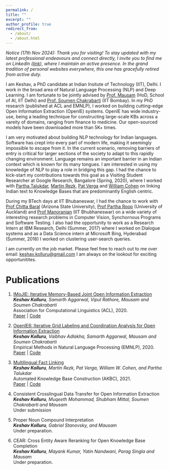 ```yaml
---
permalink: /
title: ""
excerpt: ""
author_profile: true
redirect_from: 
  - /about/
  - /about.html
---
```


_Notice (17th Nov 2024): Thank you for visiting! To stay updated with my latest professional endeavours and connect directly, I invite you to find me on LinkedIn ([link](https://www.linkedin.com/in/keshav-kolluru-988869104/)), where I maintain an active presence. In the grand tradition of personal websites everywhere, this one has gracefully retired from active duty._

I am Keshav, a PhD candidate at Indian Insitute of Technology (IIT), Delhi. 
I work in the broad area of Natural Language Processing (NLP) and Deep Learning.
I am fortunate to be jointly advised by [Prof. Mausam](https://www.cse.iitd.ac.in/~mausam/) (HoD, School of AI, IIT Delhi) and [Prof. Soumen Chakrabarti](https://www.cse.iitb.ac.in/~soumen/) (IIT Bombay). 
In my PhD research (published at ACL and EMNLP), I worked on building cutting-edge Open Information Extraction (OpenIE) systems. 
OpenIE has wide industry-use, being a leading technique for constructing large-scale KBs across a vareity of domains, ranging from finance to medicine.
Our open-sourced models have been downloaded more than 5K+ times.

I am very motivated about building NLP technology for Indian languages. 
Software has crept into every part of modern life, making it seemingly impossible to escape from it.
In the current scenario, removing barriers of entry is critical for larger sections of the society to adapt to this rapidly changing environment.
Language remains an important barrier in an Indian context which is known for its many tongues. 
I am interested in using my knowledge of NLP to play a role in bridging this gap.
I had the chance to kick-start my contributions towards this goal as a Visiting Student Researcher at Google Research, Bangalore (Spring, 2020), where I worked with [Partha Talukdar](https://talukdar.net/), [Martin Rezk](https://www.linkedin.com/in/mart%C3%ADn-rezk-0a89977/?trk=public_profile_publications_contributor_image), [Pat Verga](https://twitter.com/pat_verga) and [William Cohen](http://www.cs.cmu.edu/~wcohen/) on linking Indian text to Knowledge Bases that are predominantly English centric. 

During my BTech days at IIT Bhubaneswar, I had the chance to work with [Prof Chitta Baral](http://www.public.asu.edu/~cbaral/) (Arizona State University), [Prof Partha Roop](https://unidirectory.auckland.ac.nz/profile/p-roop) (University of Auckland) and [Prof Manoranjan](https://scholar.google.co.in/citations?user=LmNrD7AAAAAJ&hl=en)  (IIT Bhubhaneswar) on a wide variety of interesting research problems in Computer Vision, Synchornous Programs and Software Testing. I also had the opportunity to work as a Research Intern at IBM Research, Delhi (Summer, 2017) where I worked on Dialogue systems and as a Data Science intern at Microsoft Bing, Hyderabad (Summer, 2016) I worked on clustering user-search queries.

I am currently on the job market. 
Please feel free to reach out to me over email: [keshav.kolluru@gmail.com](mailto:keshav.kolluru@gmail.com) 
I am always on the lookout for exciting opportunitites.

# Publications

1. [IMoJIE: Iterative Memory-Based Joint Open Information Extraction](https://arxiv.org/abs/2005.08178)\
_**Keshav Kolluru**, Samarth Aggarwal, Vipul Rathore, Mausam and Soumen Chakrabarti_\
Association for Computational Linguistics (ACL), 2020.\
[Paper](https://arxiv.org/abs/2005.08178) | [Code](https://github.com/dair-iitd/imojie) 


2. [OpenIE6: Iterative Grid Labeling and Coordination Analysis for Open Information Extraction](https://arxiv.org/abs/2010.03147)\
_**Keshav Kolluru**, Vaibhav Adlakha, Samarth Aggarwal, Mausam and Soumen Chakrabarti_\
Empirical Methods in Natural Language Processing (EMNLP), 2020.\
[Paper](https://arxiv.org/abs/2010.03147) | [Code](https://github.com/dair-iitd/openie6)

3. [Multilingual Fact Linking](https://arxiv.org/abs/2109.14364)\
_**Keshav Kolluru**, Martin Rezk, Pat Verga, William W. Cohen, and Partha Talukdar_\
Automated Knowledge Base Construction (AKBC), 2021.\
[Paper](https://arxiv.org/abs/2109.14364) | [Code](https://github.com/SaiKeshav/mfl)

4. Consistent Crosslingual Data Transfer for Open Information Extraction\
_**Keshav Kolluru**, Muqeeth Mohammad, Shubham Mittal, Soumen Chakrabarti and Mausam_\
Under submission

5. Proper Noun Compound Interpretation\
_**Keshav Kolluru**, Gabriel Stanovsky, and Mausam_\
Under preparation.

6. CEAR: Cross Entity Aware Reranking for Open Knowledge Base Completion\
_**Keshav Kolluru**, Mayank Kumar, Yatin Nandwani, Parag Singla and Mausam_\
Under preparation.


